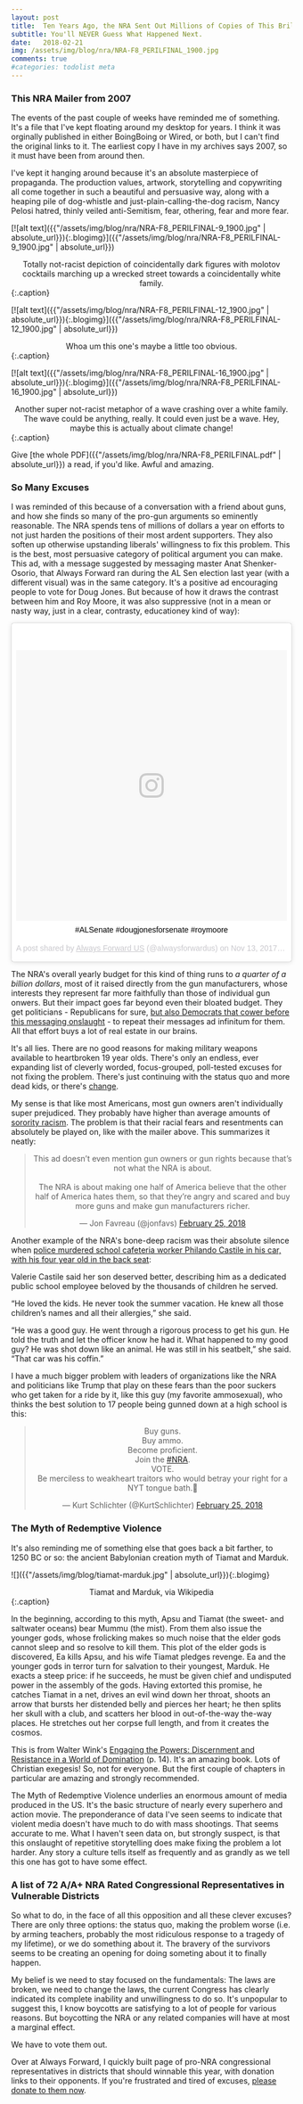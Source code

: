 ```yaml
---
layout: post
title:  Ten Years Ago, the NRA Sent Out Millions of Copies of This Brilliantly Produced, Racist Mailer
subtitle: You'll NEVER Guess What Happened Next.
date:   2018-02-21
img: /assets/img/blog/nra/NRA-F8_PERILFINAL_1900.jpg
comments: true
#categories: todolist meta
---
```


### This NRA Mailer from 2007

The events of the past couple of weeks have reminded me of something. It's a file that I've kept floating around my desktop for years. I think it was orginally published in either BoingBoing or Wired, or both, but I can't find the original links to it. The earliest copy I have in my archives says 2007, so it must have been from around then.

I've kept it hanging around because it's an absolute masterpiece of propaganda. The production values, artwork, storytelling and copywriting all come together in such a beautiful and persuasive way, along with a heaping pile of dog-whistle and just-plain-calling-the-dog racism, Nancy Pelosi hatred, thinly veiled anti-Semitism, fear, othering, fear and more fear.

[![alt text]({{"/assets/img/blog/nra/NRA-F8_PERILFINAL-9_1900.jpg" | absolute_url}}){:.blogimg}]({{"/assets/img/blog/nra/NRA-F8_PERILFINAL-9_1900.jpg" | absolute_url}})
<center>Totally not-racist depiction of coincidentally dark figures with molotov cocktails marching up a wrecked street towards a coincidentally white family.</center>{:.caption}

[![alt text]({{"/assets/img/blog/nra/NRA-F8_PERILFINAL-12_1900.jpg" | absolute_url}}){:.blogimg}]({{"/assets/img/blog/nra/NRA-F8_PERILFINAL-12_1900.jpg" | absolute_url}})
<center>Whoa um this one's maybe a little too obvious.</center>{:.caption}

[![alt text]({{"/assets/img/blog/nra/NRA-F8_PERILFINAL-16_1900.jpg" | absolute_url}}){:.blogimg}]({{"/assets/img/blog/nra/NRA-F8_PERILFINAL-16_1900.jpg" | absolute_url}})
<center>Another super not-racist metaphor of a wave crashing over a white family. The wave could be anything, really. It could even just be a wave. Hey, maybe this is actually about climate change!</center>{:.caption}

Give [the whole PDF]({{"/assets/img/blog/nra/NRA-F8_PERILFINAL.pdf" | absolute_url}}) a read, if you'd like. Awful and amazing.

### So Many Excuses

I was reminded of this because of a conversation with a friend about guns, and how she finds so many of the pro-gun arguments so eminently reasonable. The NRA spends tens of millions of dollars a year on efforts to not just harden the positions of their most ardent supporters. They also soften up otherwise upstanding liberals' willingness to fix this problem. This is the best, most persuasive category of political argument you can make. This ad, with a message suggested by messaging master Anat Shenker-Osorio, that Always Forward ran during the AL Sen election last year (with a different visual) was in the same category. It's a positive ad encouraging people to vote for Doug Jones. But because of how it draws the contrast between him and Roy Moore, it was also suppressive (not in a mean or nasty way, just in a clear, contrasty, educationey kind of way):

<center>
<blockquote class="instagram-media" data-instgrm-captioned data-instgrm-permalink="https://www.instagram.com/p/BbdJ3BSFww9/" data-instgrm-version="8" style=" background:#FFF; border:0; border-radius:3px; box-shadow:0 0 1px 0 rgba(0,0,0,0.5),0 1px 10px 0 rgba(0,0,0,0.15); margin: 1px; max-width:658px; padding:0; width:99.375%; width:-webkit-calc(100% - 2px); width:calc(100% - 2px);"><div style="padding:8px;"> <div style=" background:#F8F8F8; line-height:0; margin-top:40px; padding:50.0% 0; text-align:center; width:100%;"> <div style=" background:url(data:image/png;base64,iVBORw0KGgoAAAANSUhEUgAAACwAAAAsCAMAAAApWqozAAAABGdBTUEAALGPC/xhBQAAAAFzUkdCAK7OHOkAAAAMUExURczMzPf399fX1+bm5mzY9AMAAADiSURBVDjLvZXbEsMgCES5/P8/t9FuRVCRmU73JWlzosgSIIZURCjo/ad+EQJJB4Hv8BFt+IDpQoCx1wjOSBFhh2XssxEIYn3ulI/6MNReE07UIWJEv8UEOWDS88LY97kqyTliJKKtuYBbruAyVh5wOHiXmpi5we58Ek028czwyuQdLKPG1Bkb4NnM+VeAnfHqn1k4+GPT6uGQcvu2h2OVuIf/gWUFyy8OWEpdyZSa3aVCqpVoVvzZZ2VTnn2wU8qzVjDDetO90GSy9mVLqtgYSy231MxrY6I2gGqjrTY0L8fxCxfCBbhWrsYYAAAAAElFTkSuQmCC); display:block; height:44px; margin:0 auto -44px; position:relative; top:-22px; width:44px;"></div></div> <p style=" margin:8px 0 0 0; padding:0 4px;"> <a href="https://www.instagram.com/p/BbdJ3BSFww9/" style=" color:#000; font-family:Arial,sans-serif; font-size:14px; font-style:normal; font-weight:normal; line-height:17px; text-decoration:none; word-wrap:break-word;" target="_blank">#ALSenate #dougjonesforsenate #roymoore</a></p> <p style=" color:#c9c8cd; font-family:Arial,sans-serif; font-size:14px; line-height:17px; margin-bottom:0; margin-top:8px; overflow:hidden; padding:8px 0 7px; text-align:center; text-overflow:ellipsis; white-space:nowrap;">A post shared by <a href="https://www.instagram.com/alwaysforwardus/" style=" color:#c9c8cd; font-family:Arial,sans-serif; font-size:14px; font-style:normal; font-weight:normal; line-height:17px;" target="_blank"> Always Forward US</a> (@alwaysforwardus) on <time style=" font-family:Arial,sans-serif; font-size:14px; line-height:17px;" datetime="2017-11-14T00:28:01+00:00">Nov 13, 2017 at 4:28pm PST</time></p></div></blockquote> <script async defer src="//www.instagram.com/embed.js"></script>
</center>

The NRA's overall yearly budget for this kind of thing runs to _a quarter of a billion dollars_, most of it raised directly from the gun manufacturers, whose interests they represent far more faithfully than those of individual gun onwers. But their impact goes far beyond even their bloated budget. They get politicians - Republicans for sure, [but also Democrats that cower before this messaging onslaught](https://www.huffingtonpost.com/entry/dccc-las-vegas-massacre-email_us_5a9579f6e4b036ab0142c108?57j) - to repeat their messages ad infinitum for them. All that effort buys a lot of real estate in our brains.

It's all lies. There are no good reasons for making military weapons available to heartbroken 19 year olds. There's only an endless, ever expanding list of cleverly worded, focus-grouped, poll-tested excuses for not fixing the problem. There's just continuing with the status quo and more dead kids, or there's
[change](http://alwaysforwardus.com/stopmassacres/).

My sense is that like most Americans, most gun owners aren't individually super prejudiced. They probably have higher than average amounts of [sorority racism](https://splinternews.com/sorority-members-are-not-happy-with-chris-rocks-oscars-1793855049). The problem is that their racial fears and resentments can absolutely be played on, like with the mailer above. This summarizes it neatly:

<center>
<blockquote class="twitter-tweet" data-lang="en"><p lang="en" dir="ltr">This ad doesn’t even mention gun owners or gun rights because that’s not what the NRA is about.<br><br>The NRA is about making one half of America believe that the other half of America hates them, so that they’re angry and scared and buy more guns and make gun manufacturers richer.</p>&mdash; Jon Favreau (@jonfavs) <a href="https://twitter.com/jonfavs/status/967830098924650496?ref_src=twsrc%5Etfw">February 25, 2018</a></blockquote>
</center>

Another example of the NRA's bone-deep racism was their absolute silence when [police murdered school cafeteria worker Philando Castile in his car, with his four year old in the back seat](http://www.nydailynews.com/news/national/philando-castile-mom-slams-nra-chief-lapierre-hypocrite-article-1.3836352):

>
Valerie Castile said her son deserved better, describing him as a dedicated public school employee beloved by the thousands of children he served.
>
“He loved the kids. He never took the summer vacation. He knew all those children’s names and all their allergies,” she said.
>
“He was a good guy. He went through a rigorous process to get his gun. He told the truth and let the officer know he had it. What happened to my good guy? He was shot down like an animal. He was still in his seatbelt,” she said. “That car was his coffin.”

I have a much bigger problem with leaders of organizations like the NRA and politicians like Trump that play on these fears than the poor suckers who get taken for a ride by it, like this guy (my favorite ammosexual), who thinks the best solution to 17 people being gunned down at a high school is this:

<center>
  <blockquote class="twitter-tweet" data-lang="en"><p lang="en" dir="ltr">Buy guns.<br>Buy ammo.<br>Become proficient.<br>Join the <a href="https://twitter.com/hashtag/NRA?src=hash&amp;ref_src=twsrc%5Etfw">#NRA</a>.<br>VOTE.<br>Be merciless to weakheart traitors who would betray your right for a NYT tongue bath.🤔</p>&mdash; Kurt Schlichter (@KurtSchlichter) <a href="https://twitter.com/KurtSchlichter/status/967825569927843842?ref_src=twsrc%5Etfw">February 25, 2018</a></blockquote> <script async src="https://platform.twitter.com/widgets.js" charset="utf-8"></script> 
</center>

### The Myth of Redemptive Violence

It's also reminding me of something else that goes back a bit farther, to 1250 BC or so: the ancient Babylonian creation myth of Tiamat and Marduk.

![]({{"/assets/img/blog/tiamat-marduk.jpg" | absolute_url}}){:.blogimg}
<center>Tiamat and Marduk, via Wikipedia</center>{:.caption}

>
In the beginning, according to this myth, Apsu and Tiamat (the sweet- and saltwater oceans) bear Mummu (the mist). From them also issue the younger gods, whose frolicking makes so much noise that the elder gods cannot sleep and so resolve to kill them. This plot of the elder gods is discovered, Ea kills Apsu, and his wife Tiamat pledges revenge. Ea and the younger gods in terror turn for salvation to their youngest, Marduk. He exacts a steep price: if he succeeds, he must be given chief and undisputed power in the assembly of the gods. Having extorted this promise, he catches Tiamat in a net, drives an evil wind down her throat, shoots an arrow that bursts her distended belly and pierces her heart; he then splits her skull with a club, and scatters her blood in out-of-the-way the-way places. He stretches out her corpse full length, and from it creates the cosmos.

This is from Walter Wink's [Engaging the Powers: Discernment and Resistance in a World of Domination](https://www.amazon.com/dp/B001DIWHKE/ref=dp-kindle-redirect?_encoding=UTF8&btkr=1) (p. 14). It's an amazing book. Lots of Christian exegesis! So, not for everyone. But the first couple of chapters in particular are amazing and strongly recommended.

The Myth of Redemptive Violence underlies an enormous amount of media produced in the US. It's the basic structure of nearly every superhero and action movie. The preponderance of data I've seen seems to indicate that violent media doesn't have much to do with mass shootings. That seems accurate to me. What I haven't seen data on, but strongly suspect, is that this onslaught of repetitive storytelling does make fixing the problem a lot harder. Any story a culture tells itself as frequently and as grandly as we tell this one has got to have some effect.


### A list of 72 A/A+ NRA Rated Congressional Representatives in Vulnerable Districts

So what to do, in the face of all this opposition and all these clever excuses? There are only three options: the status quo, making the problem worse (i.e. by arming teachers, probably the most ridiculous response to a tragedy of my lifetime), or we do something about it. The bravery of the survivors seems to be creating an opening for doing someting about it to finally happen.

My belief is we need to stay focused on the fundamentals: The laws are broken, we need to change the laws, the current Congress has clearly indicated its complete inability and unwillingness to do so. It's unpopular to suggest this, I know boycotts are satisfying to a lot of people for various reasons. But boycotting the NRA or any related companies will have at most a marginal effect.

We have to vote them out.

Over at Always Forward, I quickly built page of pro-NRA congressional representatives in districts that should winnable this year, with donation links to their opponents. If you're frustrated and tired of excuses, <a href="http://alwaysforwardus.com/stopmassacres/">please donate to them now</a>.
